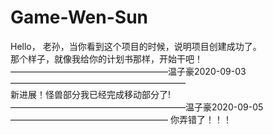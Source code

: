 # Game-Wen-Sun  
Hello， 老孙，当你看到这个项目的时候，说明项目创建成功了。  
那个样子，就像我给你的计划书那样，开始干吧！  
——————————————————温子豪2020-09-03————————————————————  
新进展！怪兽部分我已经完成移动部分了!  
————————————————————温子豪2020-09-05 ——————————————————
你弄错了！！！
